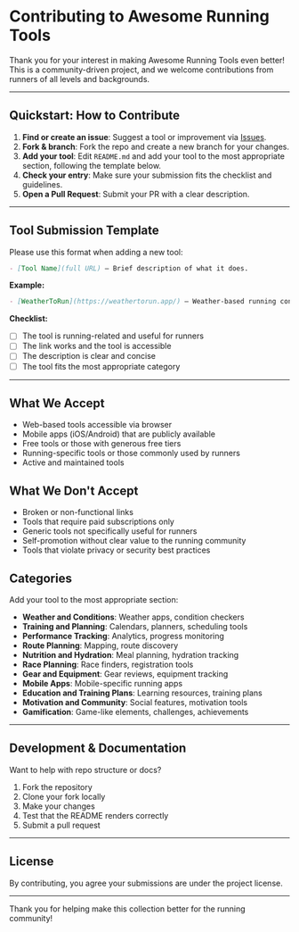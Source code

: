 # Contributing to Awesome Running Tools

Thank you for your interest in making Awesome Running Tools even better! This is a community-driven project, and we welcome contributions from runners of all levels and backgrounds.

---

## Quickstart: How to Contribute

1. **Find or create an issue**: Suggest a tool or improvement via [Issues](https://github.com/reinaldosimoes/awesome-running-tools/issues).
2. **Fork & branch**: Fork the repo and create a new branch for your changes.
3. **Add your tool**: Edit `README.md` and add your tool to the most appropriate section, following the template below.
4. **Check your entry**: Make sure your submission fits the checklist and guidelines.
5. **Open a Pull Request**: Submit your PR with a clear description.

---

## Tool Submission Template

Please use this format when adding a new tool:

```markdown
- [Tool Name](full URL) — Brief description of what it does.
```

**Example:**

```markdown
- [WeatherToRun](https://weathertorun.app/) — Weather-based running condition advisor that helps determine optimal running conditions.
```

**Checklist:**

- [ ] The tool is running-related and useful for runners
- [ ] The link works and the tool is accessible
- [ ] The description is clear and concise
- [ ] The tool fits the most appropriate category

---

## What We Accept

- Web-based tools accessible via browser
- Mobile apps (iOS/Android) that are publicly available
- Free tools or those with generous free tiers
- Running-specific tools or those commonly used by runners
- Active and maintained tools

## What We Don't Accept

- Broken or non-functional links
- Tools that require paid subscriptions only
- Generic tools not specifically useful for runners
- Self-promotion without clear value to the running community
- Tools that violate privacy or security best practices

## Categories

Add your tool to the most appropriate section:

- **Weather and Conditions**: Weather apps, condition checkers
- **Training and Planning**: Calendars, planners, scheduling tools
- **Performance Tracking**: Analytics, progress monitoring
- **Route Planning**: Mapping, route discovery
- **Nutrition and Hydration**: Meal planning, hydration tracking
- **Race Planning**: Race finders, registration tools
- **Gear and Equipment**: Gear reviews, equipment tracking
- **Mobile Apps**: Mobile-specific running apps
- **Education and Training Plans**: Learning resources, training plans
- **Motivation and Community**: Social features, motivation tools
- **Gamification**: Game-like elements, challenges, achievements

---

## Development & Documentation

Want to help with repo structure or docs?

1. Fork the repository
2. Clone your fork locally
3. Make your changes
4. Test that the README renders correctly
5. Submit a pull request

---

## License

By contributing, you agree your submissions are under the project license.

---

Thank you for helping make this collection better for the running community!
